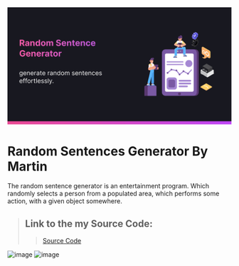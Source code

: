 <img alt="image"  src="pick.png"/>

# Random Sentences Generator By Martin

The random sentence generator is an entertainment program. Which randomly selects a person from a populated area,
which performs some action, with a given object somewhere.


 > ## Link to the my Source Code:
 >
 >> [Source Code](https://github.com/MartinYordanov91/RandomSentencesGeneratorByMartin/blob/main/RandomSentencesGenerator.cs)


![image](https://github.com/MartinYordanov91/RandomSentencesGeneratorByMartin/assets/124835928/3b112d6f-acea-4432-93ad-e12951ea0ed6)
![image](https://github.com/MartinYordanov91/RandomSentencesGeneratorByMartin/assets/124835928/bfba9e9c-f430-4064-86a3-5c83e50e0b85)

